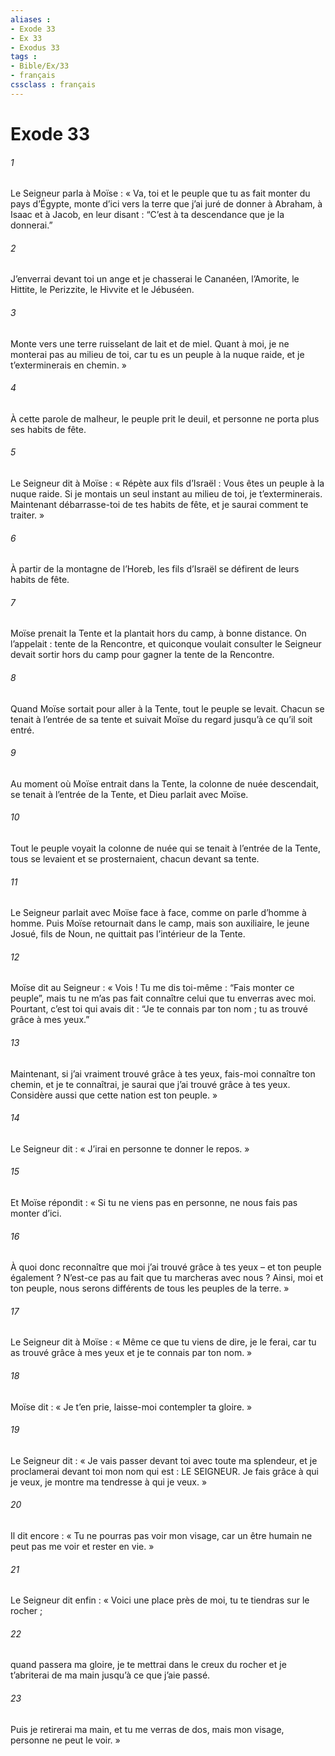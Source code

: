 ```yaml
---
aliases : 
- Exode 33
- Ex 33
- Exodus 33
tags : 
- Bible/Ex/33
- français
cssclass : français
---
```


# Exode 33

###### 1
Le Seigneur parla à Moïse : « Va, toi et le peuple que tu as fait monter du pays d’Égypte, monte d’ici vers la terre que j’ai juré de donner à Abraham, à Isaac et à Jacob, en leur disant : “C’est à ta descendance que je la donnerai.”
###### 2
J’enverrai devant toi un ange et je chasserai le Cananéen, l’Amorite, le Hittite, le Perizzite, le Hivvite et le Jébuséen.
###### 3
Monte vers une terre ruisselant de lait et de miel. Quant à moi, je ne monterai pas au milieu de toi, car tu es un peuple à la nuque raide, et je t’exterminerais en chemin. »
###### 4
À cette parole de malheur, le peuple prit le deuil, et personne ne porta plus ses habits de fête.
###### 5
Le Seigneur dit à Moïse : « Répète aux fils d’Israël : Vous êtes un peuple à la nuque raide. Si je montais un seul instant au milieu de toi, je t’exterminerais. Maintenant débarrasse-toi de tes habits de fête, et je saurai comment te traiter. »
###### 6
À partir de la montagne de l’Horeb, les fils d’Israël se défirent de leurs habits de fête.
###### 7
Moïse prenait la Tente et la plantait hors du camp, à bonne distance. On l’appelait : tente de la Rencontre, et quiconque voulait consulter le Seigneur devait sortir hors du camp pour gagner la tente de la Rencontre.
###### 8
Quand Moïse sortait pour aller à la Tente, tout le peuple se levait. Chacun se tenait à l’entrée de sa tente et suivait Moïse du regard jusqu’à ce qu’il soit entré.
###### 9
Au moment où Moïse entrait dans la Tente, la colonne de nuée descendait, se tenait à l’entrée de la Tente, et Dieu parlait avec Moïse.
###### 10
Tout le peuple voyait la colonne de nuée qui se tenait à l’entrée de la Tente, tous se levaient et se prosternaient, chacun devant sa tente.
###### 11
Le Seigneur parlait avec Moïse face à face, comme on parle d’homme à homme. Puis Moïse retournait dans le camp, mais son auxiliaire, le jeune Josué, fils de Noun, ne quittait pas l’intérieur de la Tente.
###### 12
Moïse dit au Seigneur : « Vois ! Tu me dis toi-même : “Fais monter ce peuple”, mais tu ne m’as pas fait connaître celui que tu enverras avec moi. Pourtant, c’est toi qui avais dit : “Je te connais par ton nom ; tu as trouvé grâce à mes yeux.”
###### 13
Maintenant, si j’ai vraiment trouvé grâce à tes yeux, fais-moi connaître ton chemin, et je te connaîtrai, je saurai que j’ai trouvé grâce à tes yeux. Considère aussi que cette nation est ton peuple. »
###### 14
Le Seigneur dit : « J’irai en personne te donner le repos. »
###### 15
Et Moïse répondit : « Si tu ne viens pas en personne, ne nous fais pas monter d’ici.
###### 16
À quoi donc reconnaître que moi j’ai trouvé grâce à tes yeux – et ton peuple également ? N’est-ce pas au fait que tu marcheras avec nous ? Ainsi, moi et ton peuple, nous serons différents de tous les peuples de la terre. »
###### 17
Le Seigneur dit à Moïse : « Même ce que tu viens de dire, je le ferai, car tu as trouvé grâce à mes yeux et je te connais par ton nom. »
###### 18
Moïse dit : « Je t’en prie, laisse-moi contempler ta gloire. »
###### 19
Le Seigneur dit : « Je vais passer devant toi avec toute ma splendeur, et je proclamerai devant toi mon nom qui est : LE SEIGNEUR. Je fais grâce à qui je veux, je montre ma tendresse à qui je veux. »
###### 20
Il dit encore : « Tu ne pourras pas voir mon visage, car un être humain ne peut pas me voir et rester en vie. »
###### 21
Le Seigneur dit enfin : « Voici une place près de moi, tu te tiendras sur le rocher ;
###### 22
quand passera ma gloire, je te mettrai dans le creux du rocher et je t’abriterai de ma main jusqu’à ce que j’aie passé.
###### 23
Puis je retirerai ma main, et tu me verras de dos, mais mon visage, personne ne peut le voir. »
